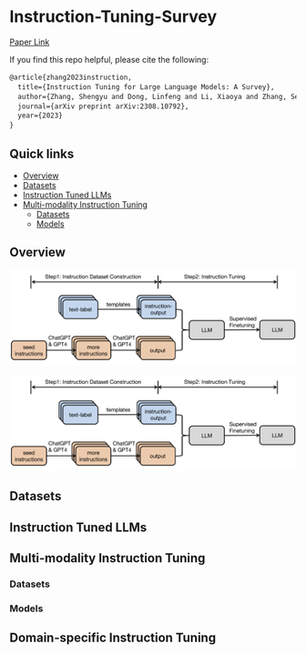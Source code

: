 # Instruction-Tuning-Survey

[Paper Link](https://arxiv.org/abs/2308.10792)<br>

If you find this repo helpful, please cite the following:
```latex
@article{zhang2023instruction,
  title={Instruction Tuning for Large Language Models: A Survey},
  author={Zhang, Shengyu and Dong, Linfeng and Li, Xiaoya and Zhang, Sen and Sun, Xiaofei and Wang, Shuhe and Li, Jiwei and Hu, Runyi and Zhang, Tianwei and Wu, Fei and others},
  journal={arXiv preprint arXiv:2308.10792},
  year={2023}
}
```

## Quick links
* [Overview](#Overview)
* [Datasets](#Datasets)
* [Instruction Tuned LLMs](Instruction-Tuned-LLMs)
* [Multi-modality Instruction Tuning](Multi-modality-Instruction-Tuning)
  * [Datasets]()
  * [Models]()


## Overview
![](./assets/method_overview.png)

![](./assets/method_overview.png)

## Datasets

## Instruction Tuned LLMs

## Multi-modality Instruction Tuning

### Datasets

### Models

## Domain-specific Instruction Tuning


